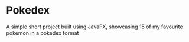 # Pokedex
A simple short project built using JavaFX, showcasing 15 of my favourite pokemon in a pokedex format
